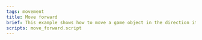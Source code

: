 ```yaml
---
tags: movement
title: Move forward
brief: This example shows how to move a game object in the direction it is rotated/facing.
scripts: move_forward.script
---
```

